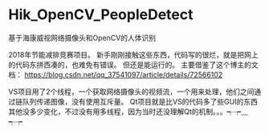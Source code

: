 # Hik_OpenCV_PeopleDetect
基于海康威视网络摄像头和OpenCV的人体识别

2018年节能减排竞赛项目。
新手刚刚接触这些东西，代码写的很烂，就是把网上的代码东拼西凑的，也难免有错误。
但还是能运行的。
主要借鉴了这个博主的文档：
https://blog.csdn.net/qq_37541097/article/details/72566102

VS项目用了2个线程，一个获取网络摄像头的视频流，一个用来处理，他们之间通过链队列传递图像，没有使用互斥量。
Qt项目就是比VS的代码多了些GUI的东西其他没多少变化，不过没有用多线程，因为当时还没理解Qt的机制。。。┭┮﹏┭┮

